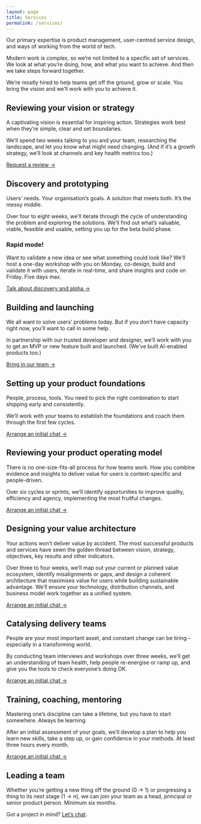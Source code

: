 ```yaml
---
layout: page
title: Services
permalink: /services/
---
```


Our primary expertise is product management, user-centred service design, and ways of working from the world of tech. 

Modern work is complex, so we’re not limited to a specific set of services. We look at what you’re doing, how, and what you want to achieve. And then we take steps forward together.

We’re mostly hired to help teams get off the ground, grow or scale. You bring the vision and we’ll work with you to achieve it.

## Reviewing your vision or strategy

A captivating vision is essential for inspiring action. Strategies work best when they’re simple, clear and set boundaries. 

We’ll spend two weeks talking to you and your team, researching the landscape, and let you know what might need changing. (And if it’s a growth strategy, we’ll look at channels and key health metrics too.)

[Request a review →](/contact/)

## Discovery and prototyping 

Users’ needs. Your organisation’s goals. A solution that meets both. It’s the messy middle.

Over four to eight weeks, we’ll iterate through the cycle of understanding the problem and exploring the solutions. We’ll find out what’s valuable, viable, feasible and usable, setting you up for the beta build phase.

### Rapid mode!

Want to validate a new idea or see what something could look like? We’ll host a one-day workshop with you on Monday, co-design, build and validate it with users, iterate in real-time, and share insights and code on Friday. Five days max.

[Talk about discovery and alpha →](/contact/)

## Building and launching

We all want to solve users’ problems today. But if you don’t have capacity right now, you’ll want to call in some help.

In partnership with our trusted developer and designer, we’ll work with you to get an MVP or new feature built and launched. (We’ve built AI-enabled products too.)

[Bring in our team →](/contact/)

## Setting up your product foundations

People, process, tools. You need to pick the right combination to start shipping early and consistently. 

We’ll work with your teams to establish the foundations and coach them through the first few cycles.

[Arrange an initial chat →](/contact/)

## Reviewing your product operating model

There is no one-size-fits-all process for how teams work. How you combine evidence and insights to deliver value for users is context-specific and people-driven.

Over six cycles or sprints, we’ll identify opportunities to improve quality, efficiency and agency, implementing the most fruitful changes.

[Arrange an initial chat →](/contact/)

## Designing your value architecture

Your actions won’t deliver value by accident. The most successful products and services have sewn the golden thread between vision, strategy, objectives, key results and other indicators. 

Over three to four weeks, we’ll map out your current or planned value ecosystem, identify misalignments or gaps, and design a coherent architecture that maximises value for users while building sustainable advantage. We’ll ensure your technology, distribution channels, and business model work together as a unified system.

[Arrange an initial chat →](/contact/)

## Catalysing delivery teams

People are your most important asset, and constant change can be tiring – especially in a transforming world.

By conducting team interviews and workshops over three weeks, we’ll get an understanding of team health, help people re-energise or ramp up, and give you the tools to check everyone’s doing OK.

[Arrange an initial chat →](/contact/)

## Training, coaching, mentoring

Mastering one’s discipline can take a lifetime, but you have to start somewhere. Always be learning.

After an initial assessment of your goals, we’ll develop a plan to help you learn new skills, take a step up, or gain confidence in your methods. At least three hours every month.

[Arrange an initial chat →](/contact/)

## Leading a team

Whether you’re getting a new thing off the ground (0 → 1) or progressing a thing to its next stage (1 → _n_), we can join your team as a head, principal or senior product person. Minimum six months.

Got a project in mind? [Let’s chat](/contact/).